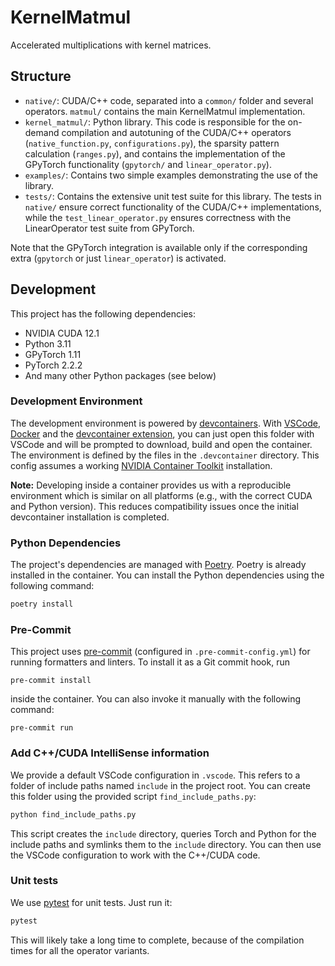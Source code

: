 # KernelMatmul

Accelerated multiplications with kernel matrices.

## Structure
- `native/`: CUDA/C++ code, separated into a `common/` folder and several operators. `matmul/` contains the main KernelMatmul implementation.
- `kernel_matmul/`: Python library. This code is responsible for the on-demand compilation and autotuning of the CUDA/C++ operators (`native_function.py`, `configurations.py`), the sparsity pattern calculation (`ranges.py`), and contains the implementation of the GPyTorch functionality (`gpytorch/` and `linear_operator.py`).
- `examples/`: Contains two simple examples demonstrating the use of the library.
- `tests/`: Contains the extensive unit test suite for this library. The tests in `native/` ensure correct functionality of the CUDA/C++ implementations, while the `test_linear_operator.py` ensures correctness with the LinearOperator test suite from GPyTorch.

Note that the GPyTorch integration is available only if the corresponding extra (`gpytorch` or just `linear_operator`) is activated.

## Development
This project has the following dependencies:
- NVIDIA CUDA 12.1
- Python 3.11
- GPyTorch 1.11
- PyTorch 2.2.2
- And many other Python packages (see below)

### Development Environment
The development environment is powered by [devcontainers](https://containers.dev/).
With [VSCode](https://code.visualstudio.com/), [Docker](https://www.docker.com/) and the [devcontainer extension](https://marketplace.visualstudio.com/items?itemName=ms-vscode-remote.remote-containers), you can just open this folder with VSCode and will be prompted to download, build and open the container.
The environment is defined by the files in the `.devcontainer` directory.
This config assumes a working [NVIDIA Container Toolkit](https://docs.nvidia.com/datacenter/cloud-native/container-toolkit/latest/install-guide.html) installation.

**Note:** Developing inside a container provides us with a reproducible environment which is similar on all platforms (e.g., with the correct CUDA and Python version).
This reduces compatibility issues once the initial devcontainer installation is completed.

### Python Dependencies
The project's dependencies are managed with [Poetry](https://python-poetry.org/).
Poetry is already installed in the container.
You can install the Python dependencies using the following command:

```bash
poetry install
```

### Pre-Commit
This project uses [pre-commit](https://pre-commit.com/) (configured in `.pre-commit-config.yml`) for running formatters and linters.
To install it as a Git commit hook, run

```
pre-commit install
```

inside the container.
You can also invoke it manually with the following command:

```
pre-commit run
```

### Add C++/CUDA IntelliSense information
We provide a default VSCode configuration in `.vscode`.
This refers to a folder of include paths named `include` in the project root.
You can create this folder using the provided script `find_include_paths.py`:

```python
python find_include_paths.py
```

This script creates the `include` directory, queries Torch and Python for the include paths and symlinks them to the `include` directory.
You can then use the VSCode configuration to work with the C++/CUDA code.

### Unit tests
We use [pytest](https://docs.pytest.org/en/stable/) for unit tests.
Just run it:

```bash
pytest
```

This will likely take a long time to complete, because of the compilation times for all the operator variants.
